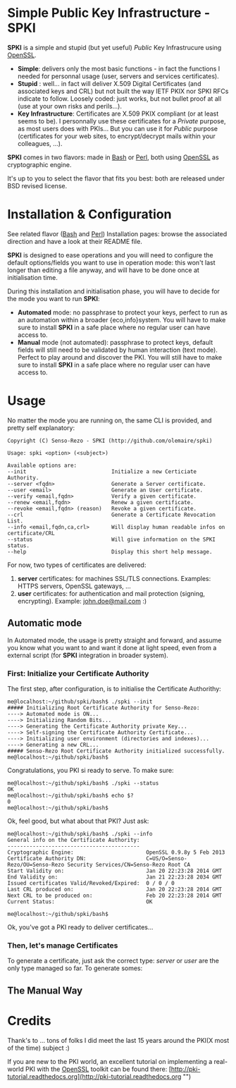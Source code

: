 [Perl]:	http://www.perl.org/
[Bash]: http://www.gnu.org/software/bash/
[OpenSSL]: http://www.openssl.org/

# Simple Public Key Infrastructure - SPKI

**SPKI** is a simple and stupid (but yet useful) *Public* Key Infrastrucure using [OpenSSL].

* **Simple**: delivers only the most basic functions - in fact the functions I needed for personnal usage (user, servers and services certificates).
* **Stupid** : well... in fact will deliver X.509 Digital Certificates (and associated keys and CRL) but not built the way IETF PKIX nor SPKI RFCs indicate to follow. Loosely coded: just works, but not bullet proof at all (use at your own risks and perils...).
* **Key Infrastructure**: Certificates are X.509 PKIX compliant (or at least seems to be). I personnally use these certificates for a *Private* purpose, as most users does with PKIs... But you can use it for *Public* purpose (certificates for your web sites, to encrypt/decrypt mails within your colleagues, ...). 

**SPKI** comes in two flavors: made in [Bash] or [Perl], both using [OpenSSL] as cryptographic engine.

It's up to you to select the flavor that fits you best: both are released under BSD revised license.

# Installation & Configuration
See related flavor ([Bash] and [Perl]) Installation pages: browse the associated direction and have a look at their README file.

**SPKI** is designed to ease operations and you will need to configure the default options/fields you want to use in operation mode: this won't last longer than editing a file anyway, and will have to be done once at initialisation time.

During this installation and initialisation phase, you will have to decide for the mode you want to run **SPKI**:

* **Automated** mode: no passphrase to protect your keys, perfect to run as an automation within a broader {eco,info}system. You will have to make sure to install **SPKI** in a safe place where no regular user can have access to.
* **Manual** mode (not automated): passphrase to protect keys, default fields will still need to be validated by human interaction (text mode). Perfect to play around and discover the PKI. You will still have to make sure to install **SPKI** in a safe place where no regular user can have access to.

# Usage
No matter the mode you are running on, the same CLI is provided, and pretty self explanatory:

    Copyright (C) Senso-Rezo - SPKI (http://github.com/olemaire/spki)
    
    Usage: spki <option> (<subject>) 
    
    Available options are:
    --init                           Initialize a new Certiciate Authority.
    --server <fqdn>                  Generate a Server certificate.
    --user <email>                   Generate an User certificate.
    --verify <email,fqdn>            Verify a given certificate.
    --renew <email,fqdn>             Renew a given certificate.
    --revoke <email,fqdn> (reason)   Revoke a given certificate.
    --crl                            Generate a Certificate Revocation List.
    --info <email,fqdn,ca,crl>       Will display human readable infos on certificate/CRL
    --status                         Will give information on the SPKI status.
    --help                           Display this short help message.

For now, two types of certificates are delivered:

1. **server** certificates: for machines SSL/TLS connections. Examples: HTTPS servers, OpenSSL gateways, ...
2. **user** certificates: for authentication and mail protection (signing, encrypting). Example: <john.doe@mail.com> :)

## Automatic mode
In Automated mode, the usage is pretty straight and forward, and assume you know what you want to and want it done at light speed, even from a external script (for **SPKI** integration in broader system). 

### First: Initialize your Certificate Authority

The first step, after configuration, is to initialise the Certificate Authorithy:

    me@localhost:~/github/spki/bash$ ./spki --init
    ##### Initializing Root Certificate Authority for Senso-Rezo:
    ----> Automated mode is ON...
    ----> Initializing Random Bits...
    ----> Generating the Certificate Authority private Key...
    ----> Self-signing the Certificate Authority Certificate...
    ----> Initializing user environment (directories and indexes)...
    ----> Generating a new CRL...
    ##### Senso-Rezo Root Certificate Authority initialized successfully.
    me@localhost:~/github/spki/bash$
    
Congratulations, you PKI si ready to serve. To make sure:

    me@localhost:~/github/spki/bash$ ./spki --status
    OK
    me@localhost:~/github/spki/bash$ echo $?
    0
    me@localhost:~/github/spki/bash$
    
Ok, feel good, but what about that PKI? Just ask:

    me@localhost:~/github/spki/bash$ ./spki --info
    General info on the Certificate Authority:
    ------------------------------------------
    Cryptographic Engine:                       OpenSSL 0.9.8y 5 Feb 2013
    Certificate Authority DN:                   C=US/O=Senso-Rezo/OU=Senso-Rezo Security Services/CN=Senso-Rezo Root CA
    Start Validity on:                          Jan 20 22:23:28 2014 GMT
    End Validity on:                            Jan 21 22:23:28 2034 GMT
    Issued certificates Valid/Revoked/Expired:  0 / 0 / 0
    Last CRL produced on:                       Jan 20 22:23:28 2014 GMT
    Next CRL to be produced on:                 Feb 20 22:23:28 2014 GMT
    Current Status:                             OK
    
    me@localhost:~/github/spki/bash$

Ok, you've got a PKI ready to deliver certificates...

### Then, let's manage Certificates

To generate a certificate, just ask the correct type: *server* or *user* are the only type managed so far. To generate somes:


## The Manual Way

# Credits
Thank's to ... tons of folks I did meet the last 15 years around the PKI(X most of the time) subject :)

If you are new to the PKI world, an excellent tutorial on implementing a real-world PKI with the [OpenSSL] toolkit can be found there: [http://pki-tutorial.readthedocs.org](http://pki-tutorial.readthedocs.org "")
